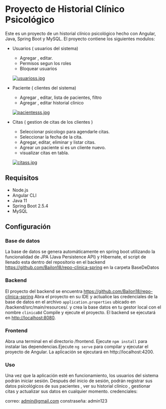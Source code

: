 # Proyecto de Historial Clínico Psicológico

Este es un proyecto de un historial clínico psicológico hecho con Angular, Java, Spring Boot y MySQL. El proyecto contiene los siguientes modulos:

- Usuarios ( usuarios del sistema)
  - Agregar , editar.
  - Permisos segun los roles
  - Bloquear usuarios

  [![usuarioss.jpg](https://i.postimg.cc/6QV4KPBs/usuarioss.jpg)](https://postimg.cc/jW5SQZWv)

- Paciente ( clientes del sistema)
  - Agregar , editar, lista de pacientes,  filtro
  - Agregar , editar historial clinico

  [![pacientesss.jpg](https://i.postimg.cc/xjNYbzb8/pacientesss.jpg)](https://postimg.cc/grp1Crsb)

- Citas ( gestion de citas de los clientes )
  - Seleccionar psicologo para agendarle citas.
  - Seleccionar la fecha de la cita.
  - Agregar, editar, eliminar y listar citas.
  - Agrear un paciente si es un cliente nuevo.
  - visualizar citas en tabla.

  [![citass.jpg](https://i.postimg.cc/fbkXcCN1/citass.jpg)](https://postimg.cc/TyMpGrhc)
  
## Requisitos
  - Node.js
  - Angular CLI
  - Java 11
  - Spring Boot 2.5.4
  - MySQL

## Configuración

  ### Base de datos 
    
  La base de datos se genera automáticamente en spring boot utilizando la funcionalidad
  de JPA (Java Persistence API) y Hibernate, el script de llenado esta dentro del repositorio
  en el backend https://github.com/Bailon18/repo-clinica-spring en la carpeta BaseDeDatos
  
  ### Backend

  El proyecto del backend se encuentra https://github.com/Bailon18/repo-clinica-spring Abra
  el proyecto en su IDE y actualice las credenciales de la base de datos en el
  archivo `application.properties` ubicado en /backend/src/main/resources/. y crea la base datos
  en tu gestor local con el nombre `clinicaBd` Compile y ejecute el proyecto.
  El backend se ejecutará en  [http://localhost:8080](http://localhost:8080).


  ### Frontend

  Abra una terminal en el directorio /frontend. Ejecute `npm install` para instalar
  las dependencias.Ejecute `ng serve` para compilar y ejecutar el proyecto de Angular.
  La aplicación se ejecutará en http://localhost:4200.

  ### Uso

  Una vez que la aplicación esté en funcionamiento, los usuarios del sistema podrán
  iniciar sesión. Después del inicio de sesión, podrán registrar sus datos psicológicos de sus 
  pacientes , ver su historial clínico , gestionar citas y actualizar sus datos en cualquier momento.
  credenciales:

  correo: admin@gmail.com 
  constraseña: admin123

